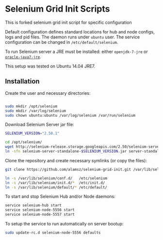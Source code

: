 # Selenium Grid Init Scripts

This is forked selenium grid init script for specific configuration

Default configuration defines standard locations for hub and node configs, logs and pid files.
The daemon runs under `ubuntu` user.
The service configuration can be changed in `/etc/default/selenium`.

To run Selenium server a JRE must be installed:
either `openjdk-7-jre`
or [`oracle-java7-jre`](http://webupd8.org/2012/01/install-oracle-java-jdk-7-in-ubuntu-via.html).

This setup was tested on Ubuntu 14.04 JRE7.

## Installation

Create the user and necessary directories:
```bash

sudo mkdir /opt/selenium
sudo mkdir /var/log/selenium
sudo chown ubuntu:ubuntu /var/log/selenium /var/run/selenium
```

Download Selenium Server jar file:
```bash
SELENIUM_VERSION="2.50.1"

cd /opt/selenium/
wget http://selenium-release.storage.googleapis.com/2.50/selenium-server-standalone-$SELENIUM_VERSION.jar
ln -sfn selenium-server-standalone-$SELENIUM_VERSION.jar server-standalone.jar
```

Clone the repository and create necessary symlinks (or copy the files):
```bash
git clone https://github.com/alamsz/selenium-grid-init.git /var/lib/selenium

ln -s /var/lib/selenium/conf.d/   /etc/selenium
ln -s /var/lib/selenium/init.d/*  /etc/init.d/
ln -s /var/lib/selenium/default/* /etc/default/
```

To start and stop Selenium Hub and/or Node daemons:
```bash
service selenium-hub start
service selenium-node-5556 start
service selenium-node-5557 start
```

To setup the service to run automatically on server bootup:
```bash
sudo update-rc.d selenium-node-5556 defaults
```
